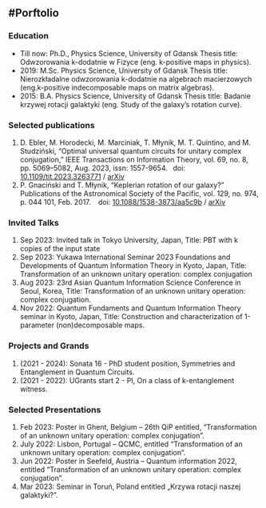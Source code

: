 #Porftolio
---
### Education
* Till now: Ph.D., Physics Science, University of Gdansk Thesis title: Odwzorowania k-dodatnie w Fizyce (eng. k-positive maps in physics).
* 2019: M.Sc. Physics Science, University of Gdansk Thesis title: Nierozkładalne odwzorowania k-dodatnie na algebrach macierzowych (eng.k-positive indecomposable maps on matrix algebras).
* 2015: B.A. Physics Science, University of Gdansk Thesis title: Badanie krzywej rotacji galaktyki (eng. Study of the galaxy’s rotation curve).


### Selected publications
1. D. Ebler, M. Horodecki, M. Marciniak, T. Młynik, M. T. Quintino, and M. Studziński, “Optimal
universal quantum circuits for unitary complex conjugation,” IEEE Transactions on Information Theory,
vol. 69, no. 8, pp. 5069–5082, Aug. 2023, issn: 1557-9654.  doi: [10.1109/tit.2023.3263771](10.1109/tit.2023.3263771) / [arXiv](https://arxiv.org/abs/2206.00107)
2. P. Gnaciński and T. Młynik, “Keplerian rotation of our galaxy?” Publications of the Astronomical Society
of the Pacific, vol. 129, no. 974, p. 044 101, Feb. 2017.   doi: [10.1088/1538-3873/aa5c9b](10.1088/1538-3873/aa5c9b) / [arXiv](https://arxiv.org/abs/1503.01947)


### Invited Talks
1. Sep 2023: Invited talk in Tokyo University, Japan, Title: PBT with k copies of the input state
2. Sep 2023: Yukawa International Seminar 2023 Foundations and Developments of Quantum Information Theory in Kyoto, Japan, Title: Transformation of an unknown unitary operation: complex conjugation
3. Aug 2023: 23rd Asian Quantum Information Science Conference in Seoul, Korea, Title: Transformation of an unknown unitary operation: complex conjugation.
4. Nov 2022: Quantum Fundaments and Quantum Information Theory seminar in Kyoto, Japan, Title: Construction and characterization of 1-parameter (non)decomposable maps.

### Projects and Grands
1. (2021 - 2024): Sonata 16 - PhD student position, Symmetries and Entanglement in Quantum Circuits.
2. (2021 - 2022): UGrants start 2 - PI, On a class of k-entanglement witness.


### Selected Presentations
1. Feb 2023: Poster in Ghent, Belgium – 26th QiP entitled, “Transformation of an unknown unitary operation: complex conjugation”.
2. July 2022: Lisbon, Portugal – QCMC, entitled “Transformation of an unknown unitary operation: complex conjugation”.
3. Jun 2022: Poster in Seefeld, Austria – Quantum information 2022, entitled “Transformation of an unknown unitary operation: complex conjugation”.
4. Mar 2023: Seminar in Toruń, Poland entitled „Krzywa rotacji naszej galaktyki?”.
